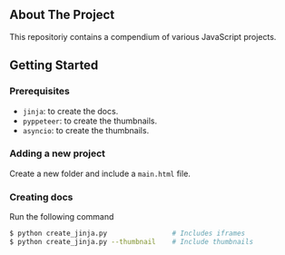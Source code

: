## About The Project

This repositoriy contains a compendium of various JavaScript projects.

## Getting Started

### Prerequisites

* `jinja`: to create the docs.
* `pyppeteer`: to create the thumbnails.
* `asyncio`: to create the thumbnails.

### Adding a new project

Create a new folder and include a `main.html` file.

### Creating docs

Run the following command

```sh
$ python create_jinja.py                # Includes iframes
$ python create_jinja.py --thumbnail    # Include thumbnails
```